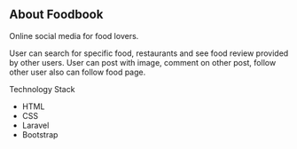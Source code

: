 ## About Foodbook
Online social media for food lovers.

User can search for specific food, restaurants and see food review provided by other users. User can post with image, comment on other post, follow other user also can follow food page.

Technology Stack
* HTML
* CSS
* Laravel
* Bootstrap
